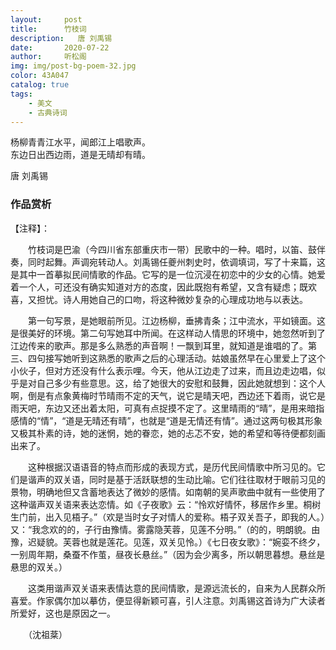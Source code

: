 ```yaml
---
layout:     post
title:      竹枝词
description:   唐 刘禹锡
date:       2020-07-22
author:     听松阁
img: img/post-bg-poem-32.jpg
color: 43A047
catalog: true
tags:
    - 美文
    - 古典诗词
---
```


杨柳青青江水平，闻郎江上唱歌声。<br>
东边日出西边雨，道是无晴却有晴。<br>

唐 刘禹锡

### 作品赏析
【注释】：

　　竹枝词是巴渝（今四川省东部重庆市一带）民歌中的一种。唱时，以笛、鼓伴奏，同时起舞。声调宛转动人。刘禹锡任夔州刺史时，依调填词，写了十来篇，这是其中一首摹拟民间情歌的作品。它写的是一位沉浸在初恋中的少女的心情。她爱着一个人，可还没有确实知道对方的态度，因此既抱有希望，又含有疑虑；既欢喜，又担忧。诗人用她自己的口吻，将这种微妙复杂的心理成功地与以表达。

　　第一句写景，是她眼前所见。江边杨柳，垂拂青条；江中流水，平如镜面。这是很美好的环境。第二句写她耳中所闻。在这样动人情思的环境中，她忽然听到了江边传来的歌声。那是多么熟悉的声音啊！一飘到耳里，就知道是谁唱的了。第三、四句接写她听到这熟悉的歌声之后的心理活动。姑娘虽然早在心里爱上了这个小伙子，但对方还没有什么表示哩。今天，他从江边走了过来，而且边走边唱，似乎是对自己多少有些意思。这，给了她很大的安慰和鼓舞，因此她就想到：这个人啊，倒是有点象黄梅时节晴雨不定的天气，说它是晴天吧，西边还下着雨，说它是雨天吧，东边又还出着太阳，可真有点捉摸不定了。这里晴雨的“晴”，是用来暗指感情的“情”，“道是无晴还有晴”，也就是“道是无情还有情”。通过这两句极其形象又极其朴素的诗，她的迷惘，她的眷恋，她的忐忑不安，她的希望和等待便都刻画出来了。

　　这种根据汉语语音的特点而形成的表现方式，是历代民间情歌中所习见的。它们是谐声的双关语，同时是基于活跃联想的生动比喻。它们往往取材于眼前习见的景物，明确地但又含蓄地表达了微妙的感情。如南朝的吴声歌曲中就有一些使用了这种谐声双关语来表达恋情。如《子夜歌》云：“怜欢好情怀，移居作乡里。桐树生门前，出入见梧子。”（欢是当时女子对情人的爱称。梧子双关吾子，即我的人。）又：“我念欢的的，子行由豫情。雾露隐芙蓉，见莲不分明。”（的的，明朗貌。由豫，迟疑貌。芙蓉也就是莲花。见莲，双关见怜。）《七日夜女歌》：“婉娈不终夕，一别周年期，桑蚕不作茧，昼夜长悬丝。”（因为会少离多，所以朝思暮想。悬丝是悬思的双关。）

　　这类用谐声双关语来表情达意的民间情歌，是源远流长的，自来为人民群众所喜爱。作家偶尔加以摹仿，便显得新颖可喜，引人注意。刘禹锡这首诗为广大读者所爱好，这也是原因之一。

　　（沈祖棻）
